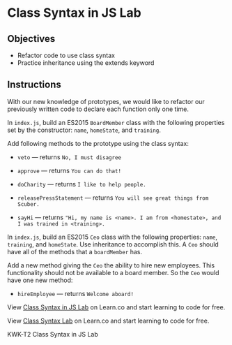 # Class Syntax in JS Lab

## Objectives
+ Refactor code to use class syntax
+ Practice inheritance using the extends keyword

## Instructions
With our new knowledge of prototypes, we would like to refactor our previously written code to declare each function only one time.

In `index.js`, build an ES2015 `BoardMember` class with the following properties set by the constructor: `name`, `homeState`, and `training`.

Add following methods to the prototype using the class syntax:
+ `veto` — returns `No, I must disagree`

+ `approve` — returns `You can do that!`

+ `doCharity` — returns `I like to help people.`

+ `releasePressStatement` — returns `You will see great things from Scuber.`

+ `sayHi` — returns `"Hi, my name is <name>. I am from <homestate>, and I was trained in <training>.`


In `index.js`, build an ES2015 `Ceo` class with the following properties: `name`, `training`, and `homeState`.  Use inheritance to accomplish this.  A `Ceo` should have all of the methods that a `boardMember` has.

Add a new method giving the `Ceo` the ability to hire new employees.  This functionality should not be available to a board member.  So the `Ceo` would have one new method:
+ `hireEmployee` — returns `Welcome aboard!`

<p class='util--hide'>View <a href='https://learn.co/lessons/js-object-oriented-class-syntax-lab' title='Class Syntax in JS Lab '>Class Syntax in JS Lab</a> on Learn.co and start learning to code for free.</p>

<p class='util--hide'>View <a href='https://learn.co/lessons/js-object-oriented-class-syntax-lab'>Class Syntax Lab</a> on Learn.co and start learning to code for free.</p>
<p data-visibility='hidden'>KWK-T2 Class Syntax in JS Lab</p>